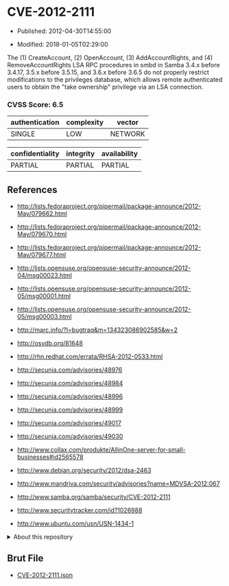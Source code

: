 # CVE-2012-2111

- Published: 2012-04-30T14:55:00

- Modified: 2018-01-05T02:29:00

The (1) CreateAccount, (2) OpenAccount, (3) AddAccountRights, and (4) RemoveAccountRights LSA RPC procedures in smbd in Samba 3.4.x before 3.4.17, 3.5.x before 3.5.15, and 3.6.x before 3.6.5 do not properly restrict modifications to the privileges database, which allows remote authenticated users to obtain the "take ownership" privilege via an LSA connection.

### CVSS Score: **6.5**

| authentication | complexity | vector |
| --- | --- | --- |
| SINGLE | LOW | NETWORK |

| confidentiality | integrity | availability |
| --- | --- | --- |
| PARTIAL | PARTIAL | PARTIAL |

## References

* http://lists.fedoraproject.org/pipermail/package-announce/2012-May/079662.html

* http://lists.fedoraproject.org/pipermail/package-announce/2012-May/079670.html

* http://lists.fedoraproject.org/pipermail/package-announce/2012-May/079677.html

* http://lists.opensuse.org/opensuse-security-announce/2012-04/msg00023.html

* http://lists.opensuse.org/opensuse-security-announce/2012-05/msg00001.html

* http://lists.opensuse.org/opensuse-security-announce/2012-05/msg00003.html

* http://marc.info/?l=bugtraq&m=134323086902585&w=2

* http://osvdb.org/81648

* http://rhn.redhat.com/errata/RHSA-2012-0533.html

* http://secunia.com/advisories/48976

* http://secunia.com/advisories/48984

* http://secunia.com/advisories/48996

* http://secunia.com/advisories/48999

* http://secunia.com/advisories/49017

* http://secunia.com/advisories/49030

* http://www.collax.com/produkte/AllinOne-server-for-small-businesses#id2565578

* http://www.debian.org/security/2012/dsa-2463

* http://www.mandriva.com/security/advisories?name=MDVSA-2012:067

* http://www.samba.org/samba/security/CVE-2012-2111

* http://www.securitytracker.com/id?1026988

* http://www.ubuntu.com/usn/USN-1434-1

<details>
<summary>About this repository</summary> 

  This repository is part of the project [Live Hack CVE](https://github.com/Live-Hack-CVE). Main website can be found [www.live-hack.org](https://www.live-hack.org) 
  
  Made by [Sn0wAlice](https://github.com/Sn0wAlice) for the people that care about security and need to have a feed of the latest CVEs. Hope you enjoy it, don't forget to star the repo and follow me on [Twitter](https://twitter.com/Sn0wAlice) and [Github](https://github.com/Sn0wAlice). And that is my [personnal website](https://www.alice-snow.me/)

  - [Home Page](https://github.com/Live-Hack-CVE)
  - [Framework](https://github.com/Live-Hack-CVE/cve-framework)
  - [CVE database](https://github.com/Live-Hack-CVE/full_database)
  - [Changelog](https://github.com/Live-Hack-CVE/Changelog)
</details>

## Brut File

* [CVE-2012-2111.json](https://raw.githubusercontent.com/Live-Hack-CVE/full_database/main/cves/2012/CVE-2012-2111.json)

